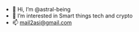 - 👋 Hi, I’m @astral-being
- 👀 I’m interested in Smart things  tech and crypto
- 📫 mail2asi@gmail.com

<!---
astral-being/astral-being is a ✨ special ✨ repository because its `README.md` (this file) appears on your GitHub profile.
You can click the Preview link to take a look at your changes.
--->

